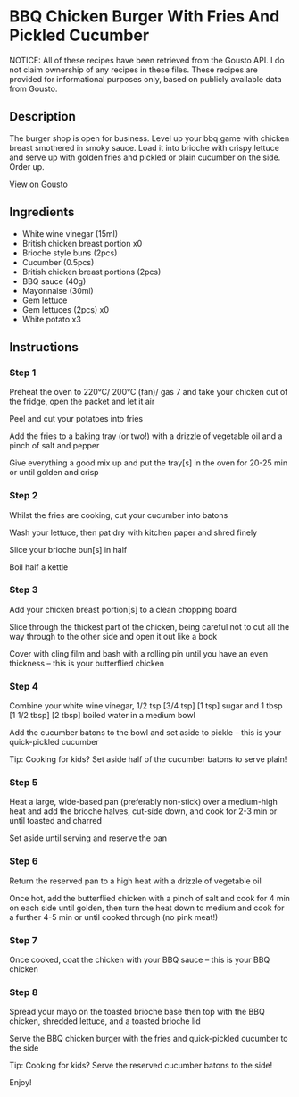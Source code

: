 # BBQ Chicken Burger With Fries And Pickled Cucumber

NOTICE: All of these recipes have been retrieved from the Gousto API. I do not claim ownership of any recipes in these files. These recipes are provided for informational purposes only, based on publicly available data from Gousto.

## Description

The burger shop is open for business. Level up your bbq game with chicken breast smothered in smoky sauce. Load it into brioche with crispy lettuce and serve up with golden fries and pickled or plain cucumber on the side. Order up.

[View on Gousto](https://www.gousto.co.uk/recipes/cookbook/bbq-chicken-burger-with-fries-and-pickled-cucumber)

## Ingredients

- White wine vinegar (15ml)
- British chicken breast portion x0
- Brioche style buns (2pcs)
- Cucumber (0.5pcs)
- British chicken breast portions (2pcs)
- BBQ sauce (40g)
- Mayonnaise (30ml)
- Gem lettuce
- Gem lettuces (2pcs) x0
- White potato x3

## Instructions


### Step 1

Preheat the oven to 220°C/ 200°C (fan)/ gas 7 and take your chicken out of the fridge, open the packet and let it air

Peel and cut your potatoes into fries

Add the fries to a baking tray (or two!) with a drizzle of vegetable oil and a pinch of salt and pepper

Give everything a good mix up and put the tray[s] in the oven for 20-25 min or until golden and crisp


### Step 2

Whilst the fries are cooking, cut your cucumber into batons

Wash your lettuce, then pat dry with kitchen paper and shred finely

Slice your brioche bun[s] in half

Boil half a kettle


### Step 3

Add your chicken breast portion[s] to a clean chopping board

Slice through the thickest part of the chicken, being careful not to cut all the way through to the other side and open it out like a book

Cover with cling film and bash with a rolling pin until you have an even thickness – this is your butterflied chicken


### Step 4

Combine your white wine vinegar, 1/2 tsp <span class="text-purple">[3/4 tsp]</span> <span class="text-danger">[1 tsp]</span> sugar and 1 tbsp <span class="text-purple">[1 1/2 tbsp]</span> <span class="text-danger">[2 tbsp]</span> boiled water in a medium bowl

Add the cucumber batons to the bowl and set aside to pickle – this is your quick-pickled cucumber

<span class="text-danger">Tip: Cooking for kids? Set aside half of the cucumber batons to serve plain!</span>


### Step 5

Heat a large, wide-based pan (preferably non-stick) over a medium-high heat and add the brioche halves, cut-side down, and cook for 2-3 min or until toasted and charred

Set aside until serving and reserve the pan


### Step 6

Return the reserved pan to a high heat with a drizzle of vegetable oil

Once hot, add the butterflied chicken with a pinch of salt and cook for 4 min on each side until golden, then turn the heat down to medium and cook for a further 4-5 min or until cooked through (no pink meat!)


### Step 7

Once cooked, coat the chicken with your BBQ sauce – this is your BBQ chicken

### Step 8

Spread your mayo on the toasted brioche base then top with the BBQ chicken, shredded lettuce, and a toasted brioche lid

Serve the BBQ chicken burger with the fries and quick-pickled cucumber to the side

<span class="text-danger">Tip: Cooking for kids? Serve the reserved cucumber batons to the side!</span>

Enjoy!

